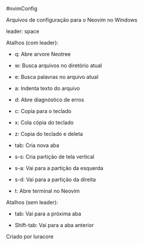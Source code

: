 #nvimConfig

Arquivos de configuração para o Neovim no Windows

leader: space

Atalhos (com leader):

- q: Abre arvore Neotree

- w: Busca arquivos no diretório atual

- e: Busca palavras no arquivo atual

- a: Indenta texto do arquivo

- d: Abre diagnóstico de erros

- c: Copia para o teclado

- x: Cola cópia do teclado

- z: Copia do teclado e deleta

- tab: Cria nova aba

- s-s: Cria partição de tela vertical

- s-a: Vai para a partição da esquerda

- s-d: Vai para a partição da direita

- t: Abre terminal no Neovim

Atalhos (sem leader):

- tab: Vai para a próxima aba

- Shift-tab: Vai para a aba anterior

Criado por luracore
